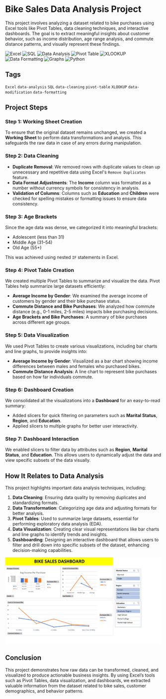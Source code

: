 # Bike Sales Data Analysis Project
This project involves analyzing a dataset related to bike purchases using Excel tools like Pivot Tables, data cleaning techniques, and interactive dashboards. The goal is to extract meaningful insights about customer behavior, such as income distribution, age range analysis, and commute distance patterns, and visually represent these findings.

![Excel](https://img.shields.io/badge/Tool-Excel-green.svg)
![SQL](https://img.shields.io/badge/Tool-SQL-blue.svg)
![Data Analysis](https://img.shields.io/badge/Skill-Data%20Analysis-orange.svg)
![Pivot Table](https://img.shields.io/badge/Skill-Pivot%20Table-purple.svg)
![XLOOKUP](https://img.shields.io/badge/Skill-XLOOKUP-blue.svg)
![Data Formatting](https://img.shields.io/badge/Skill-Data%20Formatting-yellow.svg)
![Graphs](https://img.shields.io/badge/Skill-Graphs-red.svg)
![Python](https://img.shields.io/badge/Language-Python-brightgreen.svg)


## Tags
`Excel` `data-analysis` `SQL` `data-cleaning` `pivot-table` `XLOOKUP` `data-modification` `data-formatting`

## Project Steps

### Step 1: Working Sheet Creation
To ensure that the original dataset remains unchanged, we created a **Working Sheet** to perform data transformations and analysis. This safeguards the raw data in case of any errors during manipulation.

### Step 2: Data Cleaning
- **Duplicate Removal**: We removed rows with duplicate values to clean up unnecessary and repetitive data using Excel's `Remove Duplicates` feature.
- **Data Format Adjustments**: The **Income** column was formatted as a number without currency symbols for consistency in analysis.
- **Validation of Columns**: Columns such as **Education** and **Children** were checked for spelling mistakes or formatting issues to ensure data consistency.

### Step 3: Age Brackets
Since the age data was dense, we categorized it into meaningful brackets:
- Adolescent (less than 31)
- Middle Age (31–54)
- Old Age (55+)

This was achieved using nested `IF` statements in Excel.

### Step 4: Pivot Table Creation
We created multiple Pivot Tables to summarize and visualize the data. Pivot Tables help summarize large datasets efficiently:
- **Average Income by Gender**: We examined the average income of customers by gender and their bike purchase status.
- **Commute Distance and Bike Purchases**: We analyzed how commute distance (e.g., 0-1 miles, 2-5 miles) impacts bike purchasing decisions.
- **Age Brackets and Bike Purchases**: A summary of bike purchases across different age groups.

### Step 5: Data Visualization
We used Pivot Tables to create various visualizations, including bar charts and line graphs, to provide insights into:
- **Average Income by Gender**: Visualized as a bar chart showing income differences between males and females who purchased bikes.
- **Commute Distance Analysis**: A line chart to represent bike purchases based on how far individuals commute.

### Step 6: Dashboard Creation
We consolidated all the visualizations into a **Dashboard** for an easy-to-read summary:
- Added slicers for quick filtering on parameters such as **Marital Status**, **Region**, and **Education**.
- Applied slicers to multiple graphs for better user interactivity.

### Step 7: Dashboard Interaction
We enabled slicers to filter data by attributes such as **Region**, **Marital Status**, and **Education**. This allows users to dynamically adjust the data and view specific subsets of the data visually.

## How It Relates to Data Analysis
This project highlights important data analysis techniques, including:
1. **Data Cleaning**: Ensuring data quality by removing duplicates and standardizing formats.
2. **Data Transformation**: Categorizing age data and adjusting formats for better analysis.
3. **Pivot Tables**: Used to summarize large datasets, essential for performing exploratory data analysis (EDA).
4. **Data Visualization**: Creating clear visual representations like bar charts and line graphs to identify trends and insights.
5. **Dashboarding**: Designing an interactive dashboard that allows users to filter and drill down into specific subsets of the dataset, enhancing decision-making capabilities.

[![Bikes Sales Dashboard](./Data-Analytics/Bike-Data-Analysis-image.png "Bikes Sales Dashboard")](https://rahulpersie66.github.io/Portfolio/)

## Conclusion
This project demonstrates how raw data can be transformed, cleaned, and visualized to produce actionable business insights. By using Excel’s tools such as Pivot Tables, data visualization, and dashboards, we extracted valuable information from the dataset related to bike sales, customer demographics, and behavior patterns.
